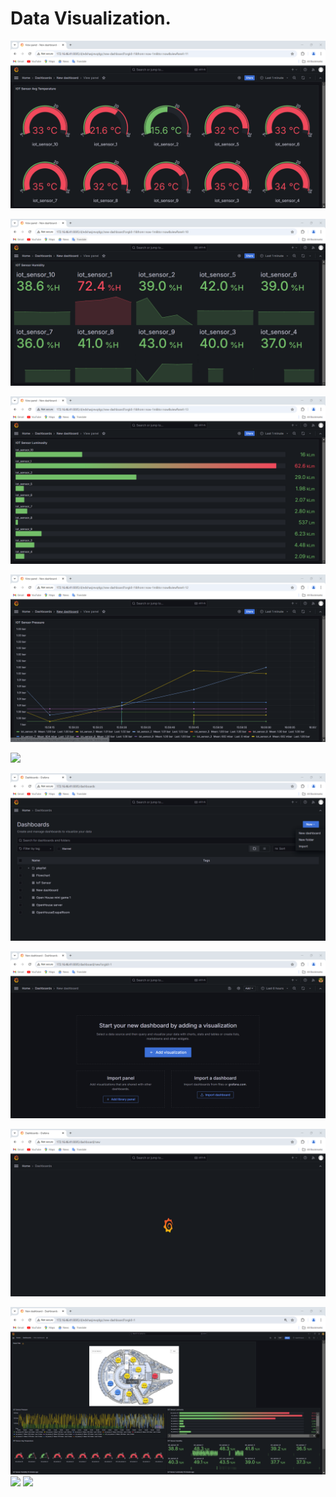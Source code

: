 # Data Visualization.

 
![Example Image](Temperature.png)

![Example Image](Humidity.png)

![Example Image](Luminosity.png)

![Example Image](Pressure.png)

![](.png)

![](Create_dashboard.png)

![](Create_dashboard2.png)

![](Create.png)

![](Create2.png)
![](.png)
![](.png)

